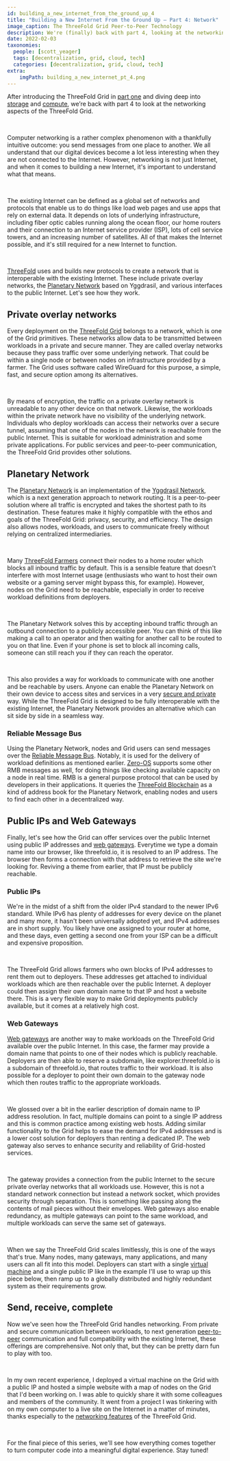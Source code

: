 ```yaml
---
id: building_a_new_internet_from_the_ground_up_4
title: "Building a New Internet From the Ground Up – Part 4: Network"
image_caption: The ThreeFold Grid Peer-to-Peer Technology
description: We're (finally) back with part 4, looking at the networking aspects of the ThreeFold Grid.
date: 2022-02-03
taxonomies:
  people: [scott_yeager]
  tags: [decentralization, grid, cloud, tech]
  categories: [decentralization, grid, cloud, tech]
extra:
    imgPath: building_a_new_internet_pt_4.png
---
```


After introducing the ThreeFold Grid in [part one](https://threefold.io/blog/an_intro_to_the_threefold_grid/) and diving deep into [storage](https://threefold.io/blog/building_a_new_internet_from_the_ground_up_pt2/) and [compute](https://threefold.io/blog/building_a_new_internet_from_the_ground_up_3/), we’re back with part 4 to look at the networking aspects of the ThreeFold Grid.

<br/>

Computer networking is a rather complex phenomenon with a thankfully intuitive outcome: you send messages from one place to another. We all understand that our digital devices become a lot less interesting when they are not connected to the Internet. However, networking is not just Internet, and when it comes to building a new Internet, it's important to understand what that means.

<br/>

The existing Internet can be defined as a global set of networks and protocols that enable us to do things like load web pages and use apps that rely on external data. It depends on lots of underlying infrastructure, including fiber optic cables running along the ocean floor, our home routers and their connection to an Internet service provider (ISP), lots of cell service towers, and an increasing number of satellites. All of that makes the Internet possible, and it's still required for a new Internet to function.

<br/>

[ThreeFold](https://library.threefold.me/info/threefold#/) uses and builds new protocols to create a network that is interoperable with the existing Internet. These include private overlay networks, the [Planetary Network](https://forum.threefold.io/t/how-our-planetary-network-works/1210) based on Yggdrasil, and various interfaces to the public Internet. Let's see how they work.

## Private overlay networks

Every deployment on the [ThreeFold Grid](https://library.threefold.me/info/threefold#/threefold__tfgrid_primitives?id=network-uses-nu) belongs to a network, which is one of the Grid primitives. These networks allow data to be transmitted between workloads in a private and secure manner. They are called overlay networks because they pass traffic over some underlying network. That could be within a single node or between nodes on infrastructure provided by a farmer. The Grid uses software called WireGuard for this purpose, a simple, fast, and secure option among its alternatives.

<br/>

By means of encryption, the traffic on a private overlay network is unreadable to any other device on that network. Likewise, the workloads within the private network have no visibility of the underlying network. Individuals who deploy workloads can access their networks over a secure tunnel, assuming that one of the nodes in the network is reachable from the public Internet. This is suitable for workload administration and some private applications. For public services and peer-to-peer communication, the ThreeFold Grid provides other solutions.

## Planetary Network

The [Planetary Network](https://library.threefold.me/info/manual/#/technology/threefold__planetary_network?id=planetary-network) is an implementation of the [Yggdrasil Network](https://yggdrasil-network.github.io/about.html), which is a next generation approach to network routing. It is a peer-to-peer solution where all traffic is encrypted and takes the shortest path to its destination. These features make it highly compatible with the ethos and goals of the ThreeFold Grid: privacy, security, and efficiency. The design also allows nodes, workloads, and users to communicate freely without relying on centralized intermediaries.

<br/>

Many [ThreeFold Farmers](https://library.threefold.me/info/threefold#/tfgrid/farming/threefold__farming_intro?id=threefold-farming) connect their nodes to a home router which blocks all inbound traffic by default. This is a sensible feature that doesn't interfere with most Internet usage (enthusiasts who want to host their own website or a gaming server might bypass this, for example). However, nodes on the Grid need to be reachable, especially in order to receive workload definitions from deployers.

<br/>

The Planetary Network solves this by accepting inbound traffic through an outbound connection to a publicly accessible peer. You can think of this like making a call to an operator and then waiting for another call to be routed to you on that line. Even if your phone is set to block all incoming calls, someone can still reach you if they can reach the operator.

<br/>

This also provides a way for workloads to communicate with one another and be reachable by users. Anyone can enable the Planetary Network on their own device to access sites and services in a very [secure and private](https://forum.threefold.io/t/critical-security-updates-for-apple-and-google-underline-need-for-secure-it-ecosystem/1271) way. While the ThreeFold Grid is designed to be fully interoperable with the existing Internet, the Planetary Network provides an alternative which can sit side by side in a seamless way.

### Reliable Message Bus

Using the Planetary Network, nodes and Grid users can send messages over the [Reliable Message Bus](https://library.threefold.me/info/threefold#/manual__rmd). Notably, it is used for the delivery of workload definitions as mentioned earlier. [Zero-OS](https://forum.threefold.io/t/all-you-need-to-know-about-zero-os/1734) supports some other RMB messages as well, for doing things like checking available capacity on a node in real time. RMB is a general purpose protocol that can be used by developers in their applications. It queries the [ThreeFold Blockchain](https://threefold.io/blog/tf_chain/) as a kind of address book for the Planetary Network, enabling nodes and users to find each other in a decentralized way.

## Public IPs and Web Gateways

Finally, let's see how the Grid can offer services over the public Internet using public IP addresses and [web gateways](https://threefold.io/tech/web-gateway/). Everytime we type a domain name into our browser, like threefold.io, it is resolved to an IP address. The browser then forms a connection with that address to retrieve the site we're looking for. Reviving a theme from earlier, that IP must be publicly reachable.

### Public IPs

We're in the midst of a shift from the older IPv4 standard to the newer IPv6 standard. While IPv6 has plenty of addresses for every device on the planet and many more, it hasn't been universally adopted yet, and IPv4 addresses are in short supply. You likely have one assigned to your router at home, and these days, even getting a second one from your ISP can be a difficult and expensive proposition.

<br/>

The ThreeFold Grid allows farmers who own blocks of IPv4 addresses to rent them out to deployers. These addresses get attached to individual workloads which are then reachable over the public Internet. A deployer could then assign their own domain name to that IP and host a website there. This is a very flexible way to make Grid deployments publicly available, but it comes at a relatively high cost.

### Web Gateways

[Web gateways](https://library.threefold.me/info/manual/#/technology/threefold__webgw) are another way to make workloads on the ThreeFold Grid available over the public Internet. In this case, the farmer may provide a domain name that points to one of their nodes which is publicly reachable. Deployers are then able to reserve a subdomain, like explorer.threefold.io is a subdomain of threefold.io, that routes traffic to their workload. It is also possible for a deployer to point their own domain to the gateway node which then routes traffic to the appropriate workloads.

<br/>

We glossed over a bit in the earlier description of domain name to IP address resolution. In fact, multiple domains can point to a single IP address and this is common practice among existing web hosts. Adding similar functionality to the Grid helps to ease the demand for IPv4 addresses and is a lower cost solution for deployers than renting a dedicated IP. The web gateway also serves to enhance security and reliability of Grid-hosted services.

<br/>

The gateway provides a connection from the public Internet to the secure private overlay networks that all workloads use. However, this is not a standard network connection but instead a network socket, which provides security through separation. This is something like passing along the contents of mail pieces without their envelopes. Web gateways also enable redundancy, as multiple gateways can point to the same workload, and multiple workloads can serve the same set of gateways.

<br/>

When we say the ThreeFold Grid scales limitlessly, this is one of the ways that's true. Many nodes, many gateways, many applications, and many users can all fit into this model. Deployers can start with a single [virtual machine](https://library.threefold.me/info/manual/#/manual__weblets_vm?id=virtual-machine) and a single public IP like in the example I'll use to wrap up this piece below, then ramp up to a globally distributed and highly redundant system as their requirements grow.

## Send, receive, complete

Now we've seen how the ThreeFold Grid handles networking. From private and secure communication between workloads, to next generation [peer-to-peer](https://threefold.io/tech/peer-to-peer/) communication and full compatibility with the existing Internet, these offerings are comprehensive. Not only that, but they can be pretty darn fun to play with too.

<br/>

In my own recent experience, I deployed a virtual machine on the Grid with a public IP and hosted a simple website with a map of nodes on the Grid that I'd been working on. I was able to quickly share it with some colleagues and members of the community. It went from a project I was tinkering with on my own computer to a live site on the Internet in a matter of minutes, thanks especially to the [networking features](https://forum.threefold.io/t/tf-deep-dive-session-5-threefold-grid-architecture/1756) of the ThreeFold Grid.

<br/>

For the final piece of this series, we'll see how everything comes together to turn computer code into a meaningful digital experience. Stay tuned!

